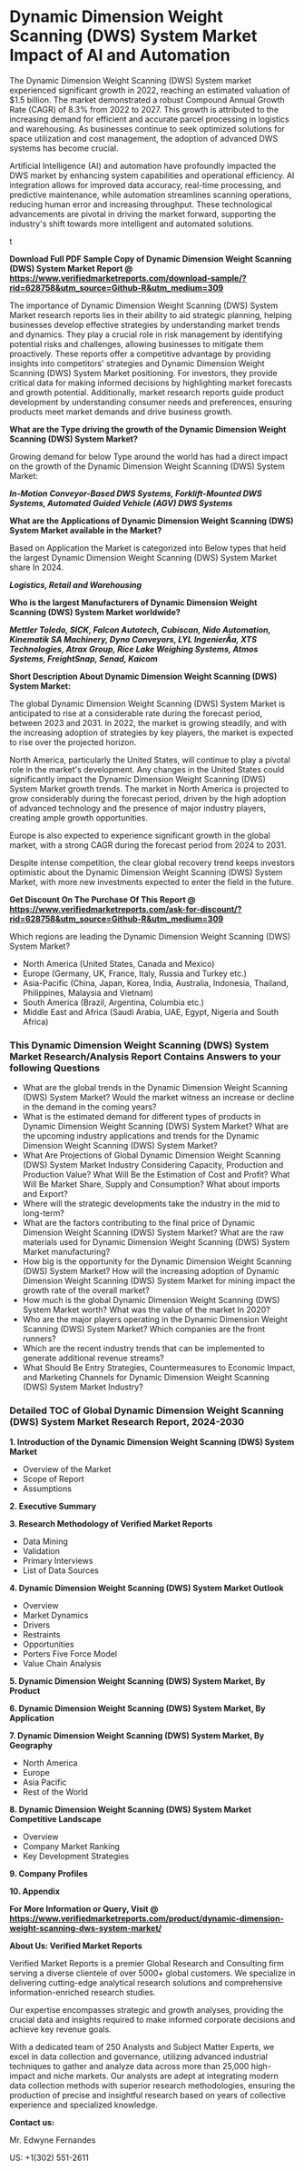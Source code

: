 <meta name="title" content="Global  Dynamic Dimension Weight Scanning (DWS) System Market Impact of AI and Automation"><meta name="description" content="  The Dynamic Dimension Weight Scanning (DWS) System market experienced significant growth in 2022, reaching an estimated valuation of $1.5 billion. The market demonst"><meta name="title" content=" Dynamic Dimension Weight Scanning (DWS) System Market Size, Share, Scope, Trends, Growth, Opportunities, Analysis, Forecast"> <h1>Dynamic Dimension Weight Scanning (DWS) System Market Impact of AI and Automation</h1> <p>The Dynamic Dimension Weight Scanning (DWS) System market experienced significant growth in 2022, reaching an estimated valuation of $1.5 billion. The market demonstrated a robust Compound Annual Growth Rate (CAGR) of 8.3% from 2022 to 2027. This growth is attributed to the increasing demand for efficient and accurate parcel processing in logistics and warehousing. As businesses continue to seek optimized solutions for space utilization and cost management, the adoption of advanced DWS systems has become crucial.</p> <p>Artificial Intelligence (AI) and automation have profoundly impacted the DWS market by enhancing system capabilities and operational efficiency. AI integration allows for improved data accuracy, real-time processing, and predictive maintenance, while automation streamlines scanning operations, reducing human error and increasing throughput. These technological advancements are pivotal in driving the market forward, supporting the industry's shift towards more intelligent and automated solutions.</p> t</p><p id="" class=""><strong>Download Full PDF Sample Copy of Dynamic Dimension Weight Scanning (DWS) System Market Report @ <a href="https://www.verifiedmarketreports.com/download-sample/?rid=628758&utm_source=Github-R&utm_medium=309" target="_blank">https://www.verifiedmarketreports.com/download-sample/?rid=628758&utm_source=Github-R&utm_medium=309</a></strong></p><p>The importance of&nbsp;Dynamic Dimension Weight Scanning (DWS) System Market research reports lies in their ability to aid strategic planning, helping businesses develop effective strategies by understanding market trends and dynamics. They play a crucial role in risk management by identifying potential risks and challenges, allowing businesses to mitigate them proactively. These reports offer a competitive advantage by providing insights into competitors' strategies and Dynamic Dimension Weight Scanning (DWS) System Market positioning. For investors, they provide critical data for making informed decisions by highlighting market forecasts and growth potential. Additionally, market research reports guide product development by understanding consumer needs and preferences, ensuring products meet market demands and drive business growth.</p><p><strong>What are the&nbsp;Type driving the growth of the Dynamic Dimension Weight Scanning (DWS) System Market?</strong></p><p id="" class="">Growing demand for below Type around the world has had a direct impact on the growth of the Dynamic Dimension Weight Scanning (DWS) System Market:</p><em><strong>In-Motion Conveyor-Based DWS Systems, Forklift-Mounted DWS Systems, Automated Guided Vehicle (AGV) DWS Systems</strong></em></p><strong>What are the&nbsp;Applications&nbsp;of Dynamic Dimension Weight Scanning (DWS) System Market available in the Market?</strong></p><p id="" class="">Based on Application the Market is categorized into Below types that held the largest Dynamic Dimension Weight Scanning (DWS) System Market share In 2024.</p><em><strong>Logistics, Retail and Warehousing</strong></em></p><strong>Who is the largest Manufacturers of Dynamic Dimension Weight Scanning (DWS) System Market worldwide?</strong></p><p><em><strong>Mettler Toledo, SICK, Falcon Autotech, Cubiscan, Nido Automation, Kinematik SA Machinery, Dyno Conveyors, LYL IngenierÃ­a, XTS Technologies, Atrax Group, Rice Lake Weighing Systems, Atmos Systems, FreightSnap, Senad, Kaicom</strong></em></p><p id="" class=""><strong>Short Description About Dynamic Dimension Weight Scanning (DWS) System Market:</strong></p><p>The global Dynamic Dimension Weight Scanning (DWS) System Market is anticipated to rise at a considerable rate during the forecast period, between 2023 and 2031. In 2022, the market is growing steadily, and with the increasing adoption of strategies by key players, the market is expected to rise over the projected horizon.</p><p>North America, particularly the United States, will continue to play a pivotal role in the market's development. Any changes in the United States could significantly impact the Dynamic Dimension Weight Scanning (DWS) System Market growth trends. The market in North America is projected to grow considerably during the forecast period, driven by the high adoption of advanced technology and the presence of major industry players, creating ample growth opportunities.</p><p>Europe is also expected to experience significant growth in the global market, with a strong CAGR during the forecast period from 2024 to 2031.</p><p>Despite intense competition, the clear global recovery trend keeps investors optimistic about the Dynamic Dimension Weight Scanning (DWS) System Market, with more new investments expected to enter the field in the future.</p><p id="" class=""><strong>Get Discount On The Purchase Of This Report @ <a href="https://www.verifiedmarketreports.com/ask-for-discount/?rid=628758&utm_source=Github-R&utm_medium=309" target="_blank">https://www.verifiedmarketreports.com/ask-for-discount/?rid=628758&utm_source=Github-R&utm_medium=309</a></strong></p>Which regions are leading the Dynamic Dimension Weight Scanning (DWS) System Market?</p><ul><li>North America (United States, Canada and Mexico)</li><li>Europe (Germany, UK, France, Italy, Russia and Turkey etc.)</li><li>Asia-Pacific (China, Japan, Korea, India, Australia, Indonesia, Thailand, Philippines, Malaysia and Vietnam)</li><li>South America (Brazil, Argentina, Columbia etc.)</li><li>Middle East and Africa (Saudi Arabia, UAE, Egypt, Nigeria and South Africa)</li></ul><h3 id="" class="">This Dynamic Dimension Weight Scanning (DWS) System Market Research/Analysis Report Contains Answers to your following Questions</h3><ul><li>What are the global trends in the Dynamic Dimension Weight Scanning (DWS) System Market? Would the market witness an increase or decline in the demand in the coming years?</li><li>What is the estimated demand for different types of products in Dynamic Dimension Weight Scanning (DWS) System Market? What are the upcoming industry applications and trends for the Dynamic Dimension Weight Scanning (DWS) System Market?</li><li>What Are Projections of Global Dynamic Dimension Weight Scanning (DWS) System Market Industry Considering Capacity, Production and Production Value? What Will Be the Estimation of Cost and Profit? What Will Be Market Share, Supply and Consumption? What about imports and Export?</li><li>Where will the strategic developments take the industry in the mid to long-term?</li><li>What are the factors contributing to the final price of Dynamic Dimension Weight Scanning (DWS) System Market? What are the raw materials used for Dynamic Dimension Weight Scanning (DWS) System Market manufacturing?</li><li>How big is the opportunity for the Dynamic Dimension Weight Scanning (DWS) System Market? How will the increasing adoption of Dynamic Dimension Weight Scanning (DWS) System Market for mining impact the growth rate of the overall market?</li><li>How much is the global Dynamic Dimension Weight Scanning (DWS) System Market worth? What was the value of the market In 2020?</li><li>Who are the major players operating in the Dynamic Dimension Weight Scanning (DWS) System Market? Which companies are the front runners?</li><li>Which are the recent industry trends that can be implemented to generate additional revenue streams?</li><li>What Should Be Entry Strategies, Countermeasures to Economic Impact, and Marketing Channels for Dynamic Dimension Weight Scanning (DWS) System Market Industry?</li></ul><h3 id="" class="">Detailed TOC of Global Dynamic Dimension Weight Scanning (DWS) System Market Research Report, 2024-2030</h3><p id="" class=""><strong>1. Introduction of the Dynamic Dimension Weight Scanning (DWS) System Market</strong></p><ul><li>Overview of the Market</li><li>Scope of Report</li><li>Assumptions</li></ul><p id="" class=""><strong>2. Executive Summary</strong></p><p id="" class=""><strong>3. Research Methodology of Verified Market Reports</strong></p><ul><li>Data Mining</li><li>Validation</li><li>Primary Interviews</li><li>List of Data Sources</li></ul><p id="" class=""><strong>4. Dynamic Dimension Weight Scanning (DWS) System Market Outlook</strong></p><ul><li>Overview</li><li>Market Dynamics</li><li>Drivers</li><li>Restraints</li><li>Opportunities</li><li>Porters Five Force Model</li><li>Value Chain Analysis</li></ul><p id="" class=""><strong>5. Dynamic Dimension Weight Scanning (DWS) System Market, By Product</strong></p><p id="" class=""><strong>6. Dynamic Dimension Weight Scanning (DWS) System Market, By Application</strong></p><p id="" class=""><strong>7. Dynamic Dimension Weight Scanning (DWS) System Market, By Geography</strong></p><ul><li>North America</li><li>Europe</li><li>Asia Pacific</li><li>Rest of the World</li></ul><p id="" class=""><strong>8. Dynamic Dimension Weight Scanning (DWS) System Market Competitive Landscape</strong></p><ul><li>Overview</li><li>Company Market Ranking</li><li>Key Development Strategies</li></ul><p id="" class=""><strong>9. Company Profiles</strong></p><p id="" class=""><strong>10. Appendix</strong></p><p id="" class=""><strong>For More Information or Query, Visit @ <a href="https://www.verifiedmarketreports.com/product/dynamic-dimension-weight-scanning-dws-system-market/" target="_blank">https://www.verifiedmarketreports.com/product/dynamic-dimension-weight-scanning-dws-system-market/</a></strong></p><p id="" class=""><strong>About Us: Verified Market Reports</strong></p><p id="" class="">Verified Market Reports is a premier Global Research and Consulting firm serving a diverse clientele of over 5000+ global customers. We specialize in delivering cutting-edge analytical research solutions and comprehensive information-enriched research studies.</p><p id="" class="">Our expertise encompasses strategic and growth analyses, providing the crucial data and insights required to make informed corporate decisions and achieve key revenue goals.</p><p id="" class="">With a dedicated team of 250 Analysts and Subject Matter Experts, we excel in data collection and governance, utilizing advanced industrial techniques to gather and analyze data across more than 25,000 high-impact and niche markets. Our analysts are adept at integrating modern data collection methods with superior research methodologies, ensuring the production of precise and insightful research based on years of collective experience and specialized knowledge.</p><p id="" class=""><strong>Contact us:</strong></p><p id="" class="">Mr. Edwyne Fernandes</p><p id="" class="">US: +1(302) 551-2611</p>